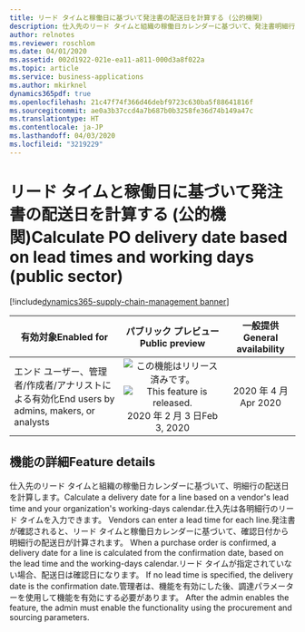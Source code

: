 ```yaml
---
title: リード タイムと稼働日に基づいて発注書の配送日を計算する (公的機関)
description: 仕入先のリード タイムと組織の稼働日カレンダーに基づいて、発注書明細行の配送日を計算します。 この機能は公的機関の構成にのみ適用されます。
author: relnotes
ms.reviewer: roschlom
ms.date: 04/01/2020
ms.assetid: 002d1922-021e-ea11-a811-000d3a8f022a
ms.topic: article
ms.service: business-applications
ms.author: mkirknel
dynamics365pdf: true
ms.openlocfilehash: 21c47f74f366d46debf9723c630ba5f88641816f
ms.sourcegitcommit: ae0a3b37ccd4a7b687b0b3258fe36d74b149a47c
ms.translationtype: HT
ms.contentlocale: ja-JP
ms.lasthandoff: 04/03/2020
ms.locfileid: "3219229"
---
```

# <a name="calculate-po-delivery-date-based-on-lead-times-and-working-days-public-sector"></a><span data-ttu-id="fb301-104">リード タイムと稼働日に基づいて発注書の配送日を計算する (公的機関)</span><span class="sxs-lookup"><span data-stu-id="fb301-104">Calculate PO delivery date based on lead times and working days (public sector)</span></span>
[!include[dynamics365-supply-chain-management banner](../includes/dynamics365-supply-chain-management.md)]

| <span data-ttu-id="fb301-105">有効対象</span><span class="sxs-lookup"><span data-stu-id="fb301-105">Enabled for</span></span>    |  <span data-ttu-id="fb301-106">パブリック プレビュー</span><span class="sxs-lookup"><span data-stu-id="fb301-106">Public preview</span></span> | <span data-ttu-id="fb301-107">一般提供</span><span class="sxs-lookup"><span data-stu-id="fb301-107">General availability</span></span> | 
| ---------- | :----------: |:----------: |
|<span data-ttu-id="fb301-108">エンド ユーザー、管理者/作成者/アナリストによる有効化</span><span class="sxs-lookup"><span data-stu-id="fb301-108">End users by admins, makers, or analysts</span></span>|<span data-ttu-id="fb301-109">![この機能はリリース済みです。](/dynamics365-release-plan/media/green-checkmark.png "この機能はリリース済みです。")</span><span class="sxs-lookup"><span data-stu-id="fb301-109">![This feature is released.](/dynamics365-release-plan/media/green-checkmark.png "This feature is released.")</span></span> <span data-ttu-id="fb301-110">2020 年 2 月 3 日</span><span class="sxs-lookup"><span data-stu-id="fb301-110">Feb 3, 2020</span></span>| <span data-ttu-id="fb301-111">2020 年 4 月</span><span class="sxs-lookup"><span data-stu-id="fb301-111">Apr 2020</span></span>|






## <a name="feature-details"></a><span data-ttu-id="fb301-112">機能の詳細</span><span class="sxs-lookup"><span data-stu-id="fb301-112">Feature details</span></span>
<!--feature detail start -->
<span data-ttu-id="fb301-113">仕入先のリード タイムと組織の稼働日カレンダーに基づいて、明細行の配送日を計算します。</span><span class="sxs-lookup"><span data-stu-id="fb301-113">Calculate a delivery date for a line based on a vendor's lead time and your organization's working-days calendar.</span></span><span data-ttu-id="fb301-114">仕入先は各明細行のリード タイムを入力できます。</span><span class="sxs-lookup"><span data-stu-id="fb301-114"> Vendors can enter a lead time for each line.</span></span><span data-ttu-id="fb301-115">発注書が確認されると、リード タイムと稼働日カレンダーに基づいて、確認日付から明細行の配送日が計算されます。</span><span class="sxs-lookup"><span data-stu-id="fb301-115"> When a purchase order is confirmed, a delivery date for a line is calculated from the confirmation date, based on the lead time and the working-days calendar.</span></span><span data-ttu-id="fb301-116">リード タイムが指定されていない場合、配送日は確認日になります。</span><span class="sxs-lookup"><span data-stu-id="fb301-116"> If no lead time is specified, the delivery date is the confirmation date.</span></span><span data-ttu-id="fb301-117">管理者は、機能を有効にした後、調達パラメーターを使用して機能を有効にする必要があります。</span><span class="sxs-lookup"><span data-stu-id="fb301-117"> After the admin enables the feature, the admin must enable the functionality using the procurement and sourcing parameters.</span></span>
<!--feature detail end -->









